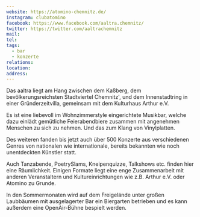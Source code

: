 ```yaml
---
website: https://atomino-chemnitz.de/
instagram: clubatomino
facebook: https://www.facebook.com/aaltra.chemnitz/
twitter: https://twitter.com/aaltrachemnitz
mail: 
tel: 
tags:
  - bar
  - konzerte
relations: 
location: 
address:
---
```

Das aaltra liegt am Hang zwischen dem Kaßberg, dem bevölkerungsreichsten Stadtviertel Chemnitz', und dem Innenstadtring in einer Gründerzeitvilla, gemeinsam mit dem Kulturhaus Arthur e.V.

Es ist eine liebevoll im Wohnzimmerstyle eingerichtete Musikbar, welche dazu einlädt gemütliche Feierabendbiere zusammen mit angenehmen Menschen zu sich zu nehmen. Und das zum Klang von Vinylplatten.

Des weiteren fanden bis jetzt auch über 500 Konzerte aus verschiedenen Genres von nationalen wie internationale, bereits bekannten wie noch unentdeckten Künstler statt.

Auch Tanzabende, PoetrySlams, Kneipenquizze, Talkshows etc. finden hier eine Räumlichkeit. Einigen Formate liegt eine enge Zusammenarbeit mit anderen Veranstaltern und Kultureinrichtungen wie z.B. Arthur e.V. oder Atomino zu Grunde.

In den Sommermonaten wird auf dem Freigelände unter großen Laubbäumen mit ausgelagerter Bar ein Biergarten betrieben und es kann außerdem eine OpenAir-Bühne bespielt werden.